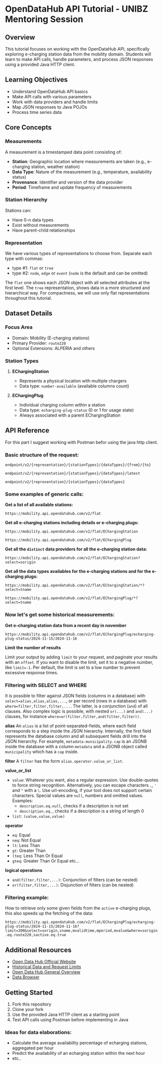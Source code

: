 # OpenDataHub API Tutorial - UNIBZ Mentoring Session

## Overview
This tutorial focuses on working with the OpenDataHub API, specifically exploring e-charging station data from the mobility domain. Students will learn to make API calls, handle parameters, and process JSON responses using a provided Java HTTP client.

## Learning Objectives
- Understand OpenDataHub API basics
- Make API calls with various parameters
- Work with data providers and handle limits
- Map JSON responses to Java POJOs
- Process time series data

## Core Concepts

### Measurements
A measurement is a timestamped data point consisting of:
- **Station**: Geographic location where measurements are taken (e.g., e-charging station, weather station)
- **Data Type**: Nature of the measurement (e.g., temperature, availability status)
- **Provenance**: Identifier and version of the data provider
- **Period**: Timeframe and update frequency of measurements

### Station Hierarchy
Stations can:
- Have 0-n data types
- Exist without measurements
- Have parent-child relationships

### Representation

We have various types of representations to choose from. Separate each type with
commas:
- type #1: `flat` or `tree`
- type #2: `node`, `edge` or `event` (`node` is the default and can be omitted)

The `flat` one shows each JSON object with all selected attributes at the first
level. The `tree` representation, shows data in a more structured and hierarchical way. 
For compactness, we will use only flat representations throughout this tutorial.

## Dataset Details

### Focus Area
- Domain: Mobility (E-charging stations)
- Primary Provider: `route220`
- Optional Extensions: ALPERIA and others

### Station Types
1. **EChargingStation**
   - Represents a physical location with multiple chargers
   - Data type: `number-available` (available columns count)

2. **EChargingPlug**
   - Individual charging column within a station
   - Data type: `echarging-plug-status` (0 or 1 for usage state)
   - Always associated with a parent EChargingStation

## API Reference

For this part I suggest working with Postman befor using the java http client.

### Basic structure of the request:

`endpoint/v2/{representation}/{stationTypes}/{dataTypes}/{from}/{to}`

`endpoint/v2/{representation}/{stationTypes}/{dataTypes}/latest`

`endpoint/v2/{representation}/{stationTypes}/{dataTypes}`

### Some examples of generic calls:

**Get a list of all available stations:**

`https://mobility.api.opendatahub.com/v2/flat`

**Get all e-charging stations including details or e-charging plugs:**

`https://mobility.api.opendatahub.com/v2/flat/EChargingStation`

`https://mobility.api.opendatahub.com/v2/flat/EChargingPlug`

**Get all the `distinct` data providers for all the e-charging station data:**

`https://mobility.api.opendatahub.com/v2/flat/EChargingStation?select=sorigin`

**Get all the data types availables for the e-charging stations and for the e-charging plugs:**

`https://mobility.api.opendatahub.com/v2/flat/EChargingStation/*?select=tname`

`https://mobility.api.opendatahub.com/v2/flat/EChargingPlug/*?select=tname`

### Now let's get some historical measurements:

**Get e-charging station data from a recent day in november**

`https://mobility.api.opendatahub.com/v2/flat/EChargingPlug/echarging-plug-status/2024-11-15/2024-11-16`

**Limit the number of results**

Limit your output by adding `limit` to your request, and paginate your
results with an `offset`. If you want to disable the limit, set it to a negative
number, like `limit=-1`. Per default, the limit is set to a low number to
prevent excessive response times.


### Filtering with SELECT and WHERE

It is possible to filter against JSON fields (columns in a database) with
`select=alias,alias,alias,...`, or per record (rows in a database) with
`where=filter,filter,filter,...`. The latter, is a conjunction (`and`) of all
clauses. Also complex logic is possible, with nested `or(...)` and `and(...)`
clauses, for instance `where=or(filter,filter,and(filter,filter))`.

**alias**
An `alias` is a list of point-separated-fields, where each field corresponds
to a step inside the JSON hierarchy. Internally, the first field represents the
database column and all subsequent fields drill into the JSON hierarchy.
For example, `metadata.municipality.cap` is an JSONB inside the database with a
column `metadata` and a JSONB object called `municipality` which has a `cap`
inside.

**filter**
A `filter` has the form `alias.operator.value_or_list`.

**value_or_list**

- `value`: Whatever you want, also a regular expression. Use double-quotes to
  force string recognition. Alternatively, you can escape characters `,`, `'`
  and `"` with a `\`. Use url-encoding, if your tool does not support certain
  characters. Special values are `null`, numbers and omitted values. Examples:
  - `description.eq.null`, checks if a description is not set
  - `description.eq.`, checks if a description is a string of length 0
- `list`: `(value,value,value)`

**operator**

- `eq`: Equal
- `neq`: Not Equal
- `lt`: Less Than
- `gt`: Greater Than
- `lteq`: Less Than Or Equal
- `gteq`: Greater Than Or Equal
etc...

**logical operations**

- `and(filter,filter,...)`: Conjunction of filters (can be nested)
- `or(filter,filter,...)`: Disjunction of filters (can be nested)

### Filtering example:

How to retrieve only some given fields from the `active` e-charging plugs, this also speeds up the fetching of the data:

`https://mobility.api.opendatahub.com/v2/flat/EChargingPlug/echarging-plug-status/2024-11-15/2024-11-16?limit=200&select=sorigin,sname,mvalidtime,mperiod,mvalue&where=sorigin.eq.route220,sactive.eq.true`

## Additional Resources
- [Open Data Hub Official Website](https://opendatahub.com/)
- [Historical Data and Request Limits](https://github.com/noi-techpark/odh-docs/wiki/Historical-Data-and-Request-Rate-Limits)
- [Open Data Hub General Overview](https://docs.opendatahub.com/en/latest/intro.html#project-overview)
- [Data Browser](https://databrowser.opendatahub.com/)

## Getting Started
1. Fork this repository
2. Clone your fork
3. Use the provided Java HTTP client as a starting point
4. Test API calls using Postman before implementing in Java

### Ideas for data elaborations:
- Calculate the average availability percentage of echarging stations, aggregated per hour
- Predict the availability of an echarging station within the next hour
- etc..



